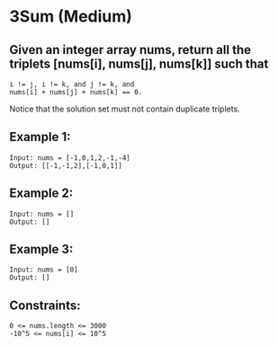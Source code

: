 # 3Sum (Medium)
## Given an integer array nums, return all the triplets [nums[i], nums[j], nums[k]] such that 
    i != j, i != k, and j != k, and 
    nums[i] + nums[j] + nums[k] == 0.
Notice that the solution set must not contain duplicate triplets.
## Example 1:
    Input: nums = [-1,0,1,2,-1,-4]
    Output: [[-1,-1,2],[-1,0,1]]

## Example 2:
    Input: nums = []
    Output: []

## Example 3:
    Input: nums = [0]
    Output: []
    
## Constraints:
    0 <= nums.length <= 3000
    -10^5 <= nums[i] <= 10^5
